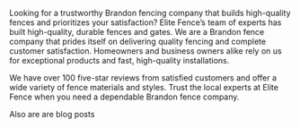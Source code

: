 Looking for a trustworthy Brandon fencing company that builds high-quality fences and prioritizes your satisfaction?
Elite Fence’s team of experts has built high-quality, durable fences and gates. We are a Brandon fence company that prides itself on delivering quality fencing and complete customer satisfaction. Homeowners and business owners alike rely on us for exceptional products and fast, high-quality installations.

We have over 100 five-star reviews from satisfied customers and offer a wide variety of fence materials and styles. Trust the local experts at Elite Fence when you need a dependable Brandon fence company.

Also are are blog posts 